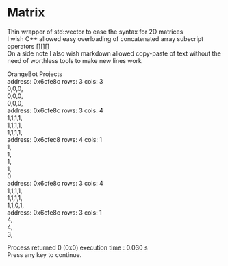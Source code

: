 # Matrix
Thin wrapper of std::vector to ease the syntax for 2D matrices  
I wish C++ allowed easy overloading of concatenated array subscript operators [][][]\
On a side note I also wish markdown allowed copy-paste of text without the need of worthless tools to make new lines work  

OrangeBot Projects\
address: 0x6cfe8c rows: 3 cols: 3\
0,0,0,\
0,0,0,\
0,0,0,\
address: 0x6cfe8c rows: 3 cols: 4\
1,1,1,1,\
1,1,1,1,\
1,1,1,1,\
address: 0x6cfec8 rows: 4 cols: 1\
1,\
1,\
1,\
1,\
0\
address: 0x6cfe8c rows: 3 cols: 4\
1,1,1,1,\
1,1,1,1,\
1,1,0,1,\
address: 0x6cfe8c rows: 3 cols: 1\
4,\
4,\
3,

Process returned 0 (0x0) execution time : 0.030 s\
Press any key to continue.
